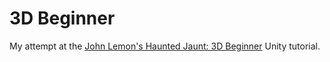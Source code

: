 # 3D Beginner

My attempt at the [John Lemon's Haunted Jaunt: 3D Beginner](https://learn.unity.com/project/john-lemon-s-haunted-jaunt-3d-beginner) Unity tutorial.
